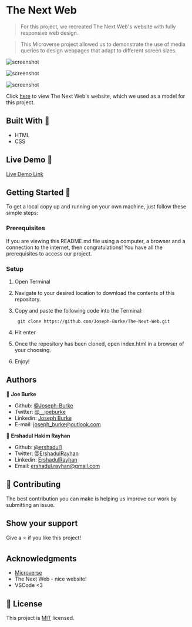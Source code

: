 # The Next Web 

> For this project, we recreated The Next Web's website with fully responsive web design.

> This Microverse project allowed us to demonstrate the use of media queries to design webpages that adapt to different screen sizes.

![screenshot](screenshots/screenshot-1.png)

![screenshot](screenshots/screenshot-2.png)

![screenshot](screenshots/screenshot-3.png)

Click [here](https://thenextweb.com/) to view The Next Web's website, which we used as a model for this project.

## Built With 🧰

- HTML
- CSS

## Live Demo 🔴

[Live Demo Link](https://gallant-bose-07a376.netlify.app/)

## Getting Started 🏁

To get a local copy up and running on your own machine, just follow these simple steps:

### Prerequisites

If you are viewing this README.md file using a computer, a browser and a connection to the internet, then congratulations! You have all the prerequisites to access our project.

### Setup

1. Open Terminal
2. Navigate to your desired location to download the contents of this repository.
3. Copy and paste the following code into the Terminal: 
        
        git clone https://github.com/Joseph-Burke/The-Next-Web.git

4. Hit enter
5. Once the repository has been cloned, open index.html in a browser of your choosing.
6. Enjoy!

## Authors

👤 **Joe Burke**

- Github: [@Joseph-Burke](https://github.com/githubhandle)
- Twitter: [@__joeburke](https://twitter.com/__joeburke)
- Linkedin: [Joseph Burke](https://www.linkedin.com/in/joseph-burke-b7a8261a5)
- E-mail: joseph_burke@outlook.com

👤 **Ershadul Hakim Rayhan**

- Github: [@ershadul1](https://github.com/ershadul1)
- Twitter: [@ErshadulRayhan](https://twitter.com/ErshadulRayhan)
- Linkedin: [ErshadulRayhan](https://www.linkedin.com/in/ershadulrayhan/)
- Email:  ershadul.rayhan@gmail.com

## 🤝 Contributing

The best contribution you can make is helping us improve our work by submitting an issue. 

## Show your support

Give a ⭐️ if you like this project!

## Acknowledgments

- [Microverse](https://www.microverse.org/)
- The Next Web - nice website!
- VSCode <3


## 📝 License

This project is [MIT](lic.url) licensed.
